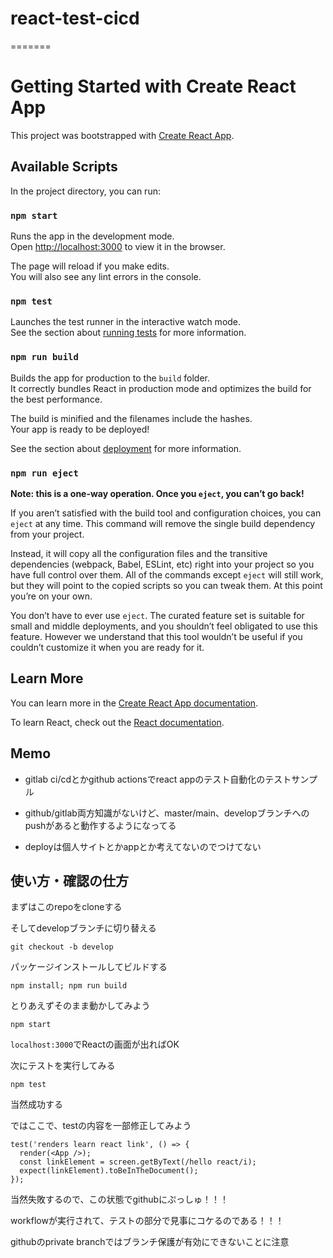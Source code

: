 # react-test-cicd
=======
# Getting Started with Create React App

This project was bootstrapped with [Create React App](https://github.com/facebook/create-react-app).

## Available Scripts

In the project directory, you can run:

### `npm start`

Runs the app in the development mode.\
Open [http://localhost:3000](http://localhost:3000) to view it in the browser.

The page will reload if you make edits.\
You will also see any lint errors in the console.

### `npm test`

Launches the test runner in the interactive watch mode.\
See the section about [running tests](https://facebook.github.io/create-react-app/docs/running-tests) for more information.

### `npm run build`

Builds the app for production to the `build` folder.\
It correctly bundles React in production mode and optimizes the build for the best performance.

The build is minified and the filenames include the hashes.\
Your app is ready to be deployed!

See the section about [deployment](https://facebook.github.io/create-react-app/docs/deployment) for more information.

### `npm run eject`

**Note: this is a one-way operation. Once you `eject`, you can’t go back!**

If you aren’t satisfied with the build tool and configuration choices, you can `eject` at any time. This command will remove the single build dependency from your project.

Instead, it will copy all the configuration files and the transitive dependencies (webpack, Babel, ESLint, etc) right into your project so you have full control over them. All of the commands except `eject` will still work, but they will point to the copied scripts so you can tweak them. At this point you’re on your own.

You don’t have to ever use `eject`. The curated feature set is suitable for small and middle deployments, and you shouldn’t feel obligated to use this feature. However we understand that this tool wouldn’t be useful if you couldn’t customize it when you are ready for it.

## Learn More

You can learn more in the [Create React App documentation](https://facebook.github.io/create-react-app/docs/getting-started).

To learn React, check out the [React documentation](https://reactjs.org/).


## Memo

- gitlab ci/cdとかgithub actionsでreact appのテスト自動化のテストサンプル

- github/gitlab両方知識がないけど、master/main、developブランチへのpushがあると動作するようになってる

- deployは個人サイトとかappとか考えてないのでつけてない

## 使い方・確認の仕方

まずはこのrepoをcloneする

そしてdevelopブランチに切り替える

`git checkout -b develop`

パッケージインストールしてビルドする

`npm install; npm run build`

とりあえずそのまま動かしてみよう

`npm start`

`localhost:3000`でReactの画面が出ればOK

次にテストを実行してみる

`npm test`

当然成功する

ではここで、testの内容を一部修正してみよう

``` App.test.tsx
test('renders learn react link', () => {
  render(<App />);
  const linkElement = screen.getByText(/hello react/i);
  expect(linkElement).toBeInTheDocument();
});
```
当然失敗するので、この状態でgithubにぷっしゅ！！！

workflowが実行されて、テストの部分で見事にコケるのである！！！

githubのprivate branchではブランチ保護が有効にできないことに注意
